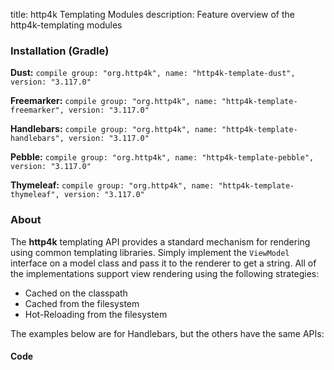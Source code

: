 title: http4k Templating Modules
description: Feature overview of the http4k-templating modules

### Installation (Gradle)
**Dust:** ```compile group: "org.http4k", name: "http4k-template-dust", version: "3.117.0"```

**Freemarker:** ```compile group: "org.http4k", name: "http4k-template-freemarker", version: "3.117.0"```

**Handlebars:** ```compile group: "org.http4k", name: "http4k-template-handlebars", version: "3.117.0"```

**Pebble:** ```compile group: "org.http4k", name: "http4k-template-pebble", version: "3.117.0"```

**Thymeleaf:** ```compile group: "org.http4k", name: "http4k-template-thymeleaf", version: "3.117.0"```

### About
The **http4k** templating API provides a standard mechanism for rendering using common templating libraries. Simply implement the `ViewModel` interface on a model class and pass it to the renderer to get a string. All of the implementations support view rendering using the following strategies:

* Cached on the classpath
* Cached from the filesystem
* Hot-Reloading from the filesystem

The examples below are for Handlebars, but the others have the same APIs:

#### Code  [<img class="octocat"/>](https://github.com/http4k/http4k/blob/master/src/docs/guide/modules/templating/example.kt)

 <script src="https://gist-it.appspot.com/https://github.com/http4k/http4k/blob/master/src/docs/guide/modules/templating/example.kt"></script>
